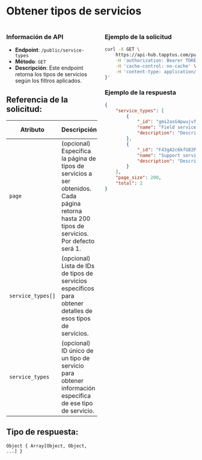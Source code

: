 # Obtener tipos de servicios

<div style="display: flex; justify-content: space-between;">

<div style="width: 48%;">

### Información de API

- **Endpoint**: `/public/service-types`
- **Método**: `GET`
- **Descripción**: Este endpoint retorna los tipos de servicios según los filtros aplicados.

## Referencia de la solicitud:

| Atributo          | Descripción                                                                                                    | Tipo de dato  |
|-------------------|----------------------------------------------------------------------------------------------------------------|---------------|
| `page`            | (opcional) Especifica la página de tipos de servicios a ser obtenidos. Cada página retorna hasta 200 tipos de servicios. Por defecto será 1. | Number        |
| `service_types[]` | (opcional) Lista de IDs de tipos de servicios específicos para obtener detalles de esos tipos de servicios.      | String |
| `service_types`   | (opcional) ID único de un tipo de servicio para obtener información específica de ese tipo de servicio.          | String        |

## Tipo de respuesta: 
```Object { Array[Object, Object, ...] }```

</div>

<div style="width: 48%;">

### Ejemplo de la solicitud

```bash
curl -X GET \
	https://api-hub.tapptus.com/public/service-types \
	-H 'authorization: Bearer TOKEN' \
	-H 'cache-control: no-cache' \
	-H 'content-type: application/json' \
}'

```

### Ejemplo de la respuesta

```json
{
    "service_types": [
        {
            "_id": "gmi2asG4pwujvfmQA",
            "name": "Field service",
            "description": "Description sample"
        },
        {
            "_id": "F43gA2c6kfG82PaRm",
            "name": "Support service",
            "description": "Description sample"
        }
    ],
    "page_size": 200,
    "total": 2
}
```
</div>
</div>
